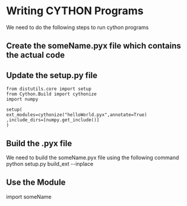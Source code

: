 # Writing CYTHON Programs
We need to do the following steps to run cython programs

## Create the someName.pyx file which contains the actual code

## Update the setup.py file
```
from distutils.core import setup
from Cython.Build import cythonize
import numpy

setup(
ext_modules=cythonize("helloWorld.pyx",annotate=True)
,include_dirs=[numpy.get_include()]
)
```

## Build the .pyx file
We need to build the someName.pyx file using the following command
python setup.py build_ext --inplace

## Use the Module
import someName
